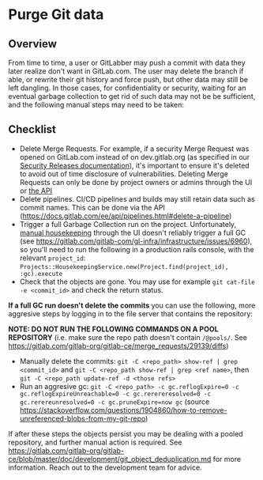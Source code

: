 # Purge Git data

## Overview

From time to time, a user or GitLabber may push a commit with data they later realize don't want in GitLab.com. The user may delete the branch if able, or rewrite their git history and force push, but other data may still be left dangling. In those cases, for confidentiality or security, waiting for an eventual garbage collection to get rid of such data may not be be sufficient, and the following manual steps may need to be taken:

## Checklist

- Delete Merge Requests. For example, if a security Merge Request was opened on GitLab.com instead of on dev.gitlab.org (as specified in our [Security Releases documentation](https://gitlab.com/gitlab-org/release/docs/blob/master/general/security/developer.md)), it's important to ensure it's deleted to avoid out of time disclosure of vulnerabilities. Deleting Merge Requests can only be done by project owners or admins through the UI or [the API](https://docs.gitlab.com/ee/api/merge_requests.html#delete-a-merge-request)
- Delete pipelines. CI/CD pipelines and builds may still retain data such as commit names. This can be done via the API (https://docs.gitlab.com/ee/api/pipelines.html#delete-a-pipeline)
- Trigger a full Garbage Collection run on the project. Unfortunately, [manual housekeeping](https://docs.gitlab.com/ee/administration/housekeeping.html#manual-housekeeping) through the UI doesn't reliably trigger a full GC (see https://gitlab.com/gitlab-com/gl-infra/infrastructure/issues/6960), so you'll need to run the following in a production rails console, with the relevant `project_id`: `Projects::HousekeepingService.new(Project.find(project_id), :gc).execute`
- Check that the objects are gone. You may use for example `git cat-file -e <commit_id>` and check the return status.

**If a full GC run doesn't delete the commits** you can use the following, more aggresive steps by logging in to the file server that contains the repository:

**NOTE: DO NOT RUN THE FOLLOWING COMMANDS ON A POOL REPOSITORY** (i.e. make sure the repo path doesn't contain `/@pools/`. See https://gitlab.com/gitlab-org/gitlab-ce/merge_requests/29139/diffs)

- Manually delete the commits: `git -C <repo_path> show-ref | grep <commit_id>` and `git -C <repo_path show-ref | grep <ref name>`, then `git -C <repo_path update-ref -d <those refs>`
- Run an aggresive gc: `git -C <repo_path> -c gc.reflogExpire=0 -c gc.reflogExpireUnreachable=0 -c gc.rerereresolved=0 -c gc.rerereunresolved=0 -c gc.pruneExpire=now gc` (source https://stackoverflow.com/questions/1904860/how-to-remove-unreferenced-blobs-from-my-git-repo)

If after these steps the objects persist you may be dealing with a pooled repository, and further manual action is required. See https://gitlab.com/gitlab-org/gitlab-ce/blob/master/doc/development/git_object_deduplication.md for more information. Reach out to the development team for advice.
